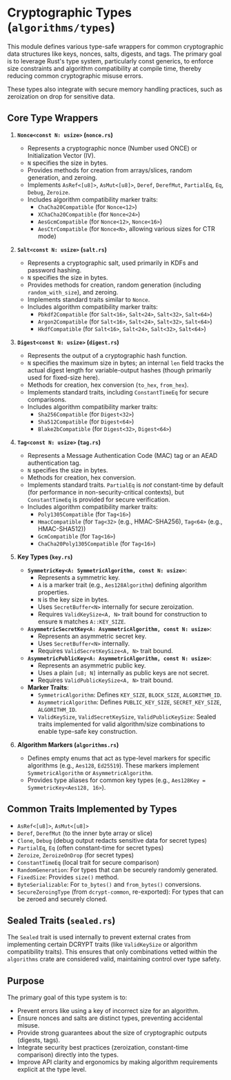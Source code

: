 # Cryptographic Types (`algorithms/types`)

This module defines various type-safe wrappers for common cryptographic data structures like keys, nonces, salts, digests, and tags. The primary goal is to leverage Rust's type system, particularly const generics, to enforce size constraints and algorithm compatibility at compile time, thereby reducing common cryptographic misuse errors.

These types also integrate with secure memory handling practices, such as zeroization on drop for sensitive data.

## Core Type Wrappers

1.  **`Nonce<const N: usize>` (`nonce.rs`)**
    *   Represents a cryptographic nonce (Number used ONCE) or Initialization Vector (IV).
    *   `N` specifies the size in bytes.
    *   Provides methods for creation from arrays/slices, random generation, and zeroing.
    *   Implements `AsRef<[u8]>`, `AsMut<[u8]>`, `Deref`, `DerefMut`, `PartialEq`, `Eq`, `Debug`, `Zeroize`.
    *   Includes algorithm compatibility marker traits:
        *   `ChaCha20Compatible` (for `Nonce<12>`)
        *   `XChaCha20Compatible` (for `Nonce<24>`)
        *   `AesGcmCompatible` (for `Nonce<12>`, `Nonce<16>`)
        *   `AesCtrCompatible` (for `Nonce<N>`, allowing various sizes for CTR mode)

2.  **`Salt<const N: usize>` (`salt.rs`)**
    *   Represents a cryptographic salt, used primarily in KDFs and password hashing.
    *   `N` specifies the size in bytes.
    *   Provides methods for creation, random generation (including `random_with_size`), and zeroing.
    *   Implements standard traits similar to `Nonce`.
    *   Includes algorithm compatibility marker traits:
        *   `Pbkdf2Compatible` (for `Salt<16>`, `Salt<24>`, `Salt<32>`, `Salt<64>`)
        *   `Argon2Compatible` (for `Salt<16>`, `Salt<24>`, `Salt<32>`, `Salt<64>`)
        *   `HkdfCompatible` (for `Salt<16>`, `Salt<24>`, `Salt<32>`, `Salt<64>`)

3.  **`Digest<const N: usize>` (`digest.rs`)**
    *   Represents the output of a cryptographic hash function.
    *   `N` specifies the maximum size in bytes; an internal `len` field tracks the actual digest length for variable-output hashes (though primarily used for fixed-size here).
    *   Methods for creation, hex conversion (`to_hex`, `from_hex`).
    *   Implements standard traits, including `ConstantTimeEq` for secure comparisons.
    *   Includes algorithm compatibility marker traits:
        *   `Sha256Compatible` (for `Digest<32>`)
        *   `Sha512Compatible` (for `Digest<64>`)
        *   `Blake2bCompatible` (for `Digest<32>`, `Digest<64>`)

4.  **`Tag<const N: usize>` (`tag.rs`)**
    *   Represents a Message Authentication Code (MAC) tag or an AEAD authentication tag.
    *   `N` specifies the size in bytes.
    *   Methods for creation, hex conversion.
    *   Implements standard traits. `PartialEq` is *not* constant-time by default (for performance in non-security-critical contexts), but `ConstantTimeEq` is provided for secure verification.
    *   Includes algorithm compatibility marker traits:
        *   `Poly1305Compatible` (for `Tag<16>`)
        *   `HmacCompatible` (for `Tag<32>` (e.g., HMAC-SHA256), `Tag<64>` (e.g., HMAC-SHA512))
        *   `GcmCompatible` (for `Tag<16>`)
        *   `ChaCha20Poly1305Compatible` (for `Tag<16>`)

5.  **Key Types (`key.rs`)**
    *   **`SymmetricKey<A: SymmetricAlgorithm, const N: usize>`**:
        *   Represents a symmetric key.
        *   `A` is a marker trait (e.g., `Aes128Algorithm`) defining algorithm properties.
        *   `N` is the key size in bytes.
        *   Uses `SecretBuffer<N>` internally for secure zeroization.
        *   Requires `ValidKeySize<A, N>` trait bound for construction to ensure `N` matches `A::KEY_SIZE`.
    *   **`AsymmetricSecretKey<A: AsymmetricAlgorithm, const N: usize>`**:
        *   Represents an asymmetric secret key.
        *   Uses `SecretBuffer<N>` internally.
        *   Requires `ValidSecretKeySize<A, N>` trait bound.
    *   **`AsymmetricPublicKey<A: AsymmetricAlgorithm, const N: usize>`**:
        *   Represents an asymmetric public key.
        *   Uses a plain `[u8; N]` internally as public keys are not secret.
        *   Requires `ValidPublicKeySize<A, N>` trait bound.
    *   **Marker Traits**:
        *   `SymmetricAlgorithm`: Defines `KEY_SIZE`, `BLOCK_SIZE`, `ALGORITHM_ID`.
        *   `AsymmetricAlgorithm`: Defines `PUBLIC_KEY_SIZE`, `SECRET_KEY_SIZE`, `ALGORITHM_ID`.
        *   `ValidKeySize`, `ValidSecretKeySize`, `ValidPublicKeySize`: Sealed traits implemented for valid algorithm/size combinations to enable type-safe key construction.

6.  **Algorithm Markers (`algorithms.rs`)**
    *   Defines empty enums that act as type-level markers for specific algorithms (e.g., `Aes128`, `Ed25519`). These markers implement `SymmetricAlgorithm` or `AsymmetricAlgorithm`.
    *   Provides type aliases for common key types (e.g., `Aes128Key = SymmetricKey<Aes128, 16>`).

## Common Traits Implemented by Types

-   `AsRef<[u8]>`, `AsMut<[u8]>`
-   `Deref`, `DerefMut` (to the inner byte array or slice)
-   `Clone`, `Debug` (debug output redacts sensitive data for secret types)
-   `PartialEq`, `Eq` (often constant-time for secret types)
-   `Zeroize`, `ZeroizeOnDrop` (for secret types)
-   `ConstantTimeEq` (local trait for secure comparison)
-   `RandomGeneration`: For types that can be securely randomly generated.
-   `FixedSize`: Provides `size()` method.
-   `ByteSerializable`: For `to_bytes()` and `from_bytes()` conversions.
-   `SecureZeroingType` (from `dcrypt-common`, re-exported): For types that can be zeroed and securely cloned.

## Sealed Traits (`sealed.rs`)

The `Sealed` trait is used internally to prevent external crates from implementing certain DCRYPT traits (like `ValidKeySize` or algorithm compatibility traits). This ensures that only combinations vetted within the `algorithms` crate are considered valid, maintaining control over type safety.

## Purpose

The primary goal of this type system is to:
-   Prevent errors like using a key of incorrect size for an algorithm.
-   Ensure nonces and salts are distinct types, preventing accidental misuse.
-   Provide strong guarantees about the size of cryptographic outputs (digests, tags).
-   Integrate security best practices (zeroization, constant-time comparison) directly into the types.
-   Improve API clarity and ergonomics by making algorithm requirements explicit at the type level.